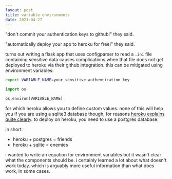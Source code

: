 ```yaml
---
layout: post
title: variable environments
date: 2021-04-27
---
```


"don't commit your authentication keys to github!" they said.

"automatically deploy your app to heroku for free!" they said.

turns out writing a flask app that uses configparser to read a `.ini` file containing sensitive data causes complications when that file does not get deployed to heroku via their github integration. this can be mitigated using environment variables:

```bash
export VARIABLE_NAME=your_sensitive_authentication_key
```

```python
import os

os.environ(VARIABLE_NAME)
```

for which heroku allows you to define custom values. none of this will help you if you are using a sqlite3 database though, for reasons [heroku explains quite clearly](https://devcenter.heroku.com/articles/sqlite3). to deploy on heroku, you need to use a postgres database.

in short:

* heroku + postgres = friends
* heroku + sqlite = enemies

i wanted to write an equation for environment variables but it wasn't clear what the components should be. i certainly learned a lot about what doesn't work today. which is arguably more useful information than what does work, in some cases.